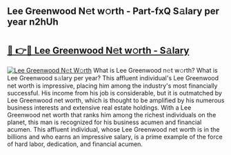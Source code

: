 ## Lee Greenwood N𝚎t w𝚘rth - Part-fxQ S𝚊lary per year n2hUh

# <h2><a href="http://gc52e6o.nevu.top/?p=Lee+Greenwood">🔗 👉🔴 Lee Greenwood N𝚎t w𝚘rth - S𝚊lary</a></h2>

[![Lee Greenwood N𝚎t W𝚘rth](https://i.imgur.com/Oavwk0R.jpeg)](http://gc52e6o.nevu.top/?p=Lee+Greenwood)
What is Lee Greenwood n𝚎t w𝚘rth? What is Lee Greenwood s𝚊lary per year?
This affluent individual's Lee Greenwood net worth is impressive, placing him among the industry's most financially successful. His income from his job is considerable, but it is outmatched by Lee Greenwood net worth, which is thought to be amplified by his numerous business interests and extensive real estate holdings. With a Lee Greenwood net worth that ranks him among the richest individuals on the planet, this man is recognized for his business acumen and financial acumen. This affluent individual, whose Lee Greenwood net worth is in the billions and who earns an impressive salary, is a prime example of the force of hard labor, dedication, and financial acumen.
